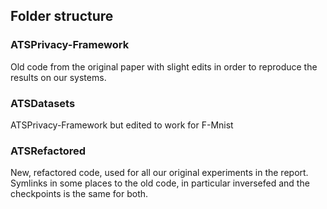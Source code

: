 ## Folder structure

### ATSPrivacy-Framework

Old code from the original paper with slight edits in order to reproduce the results on our systems.

### ATSDatasets

ATSPrivacy-Framework but edited to work for F-Mnist

### ATSRefactored

New, refactored code, used for all our original experiments in the report. Symlinks in some places to the old code, in particular inversefed and the checkpoints is the same for both.
